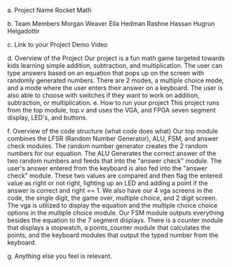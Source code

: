 a. Project Name
  Rocket Math

b. Team Members
  Morgan Weaver 
  Ella Hedman 
  Rashne Hassan 
  Hugrun Helgadottir

c. Link to your Project Demo Video

d. Overview of the Project
  Our project is a fun math game targeted towards kids learning simple addition, subtraction, and multiplication. The user can type answers based on an equation that pops up 
  on the screen with randomly generated numbers. 
  There are 2 modes, a multiple choice mode, and a mode where the user enters their answer on a keyboard. The user is also able to choose with switches if they want to work on 
  addition, subtraction, or multiplication. 
e. How to run your project
  This project runs from the top module, top.v and uses the VGA, and FPGA seven segment display, LED's, and buttons. 

  
f. Overview of the code structure (what code does what)
  Our top module combines the LFSR (Random Number Generator), ALU, FSM, and answer check modules. The random number generator creates the 2 random numbers for our equation. The ALU Generates the correct answer of the two random numbers and feeds that into the "answer check" module. The user's answer entered from the keyboard is also fed into the "answer check" module. These two values are compared and then flag the entered value as right or not right, lighting up an LED and adding a point if the answer is correct and right == 1. We also have our 4 vga screens in the code, the single digit, the game over, multiple choice, and 2 digit screen. The vga is utilized to display the equation and the multiple choice choice options in the multiple choice module. Our FSM module outputs everything besides the equation to the 7 segment displays. There is a counter module that displays a stopwatch, a points_counter module that calculates the points, and the keyboard modules that output the typed number from the keyboard.

g. Anything else you feel is relevant.
